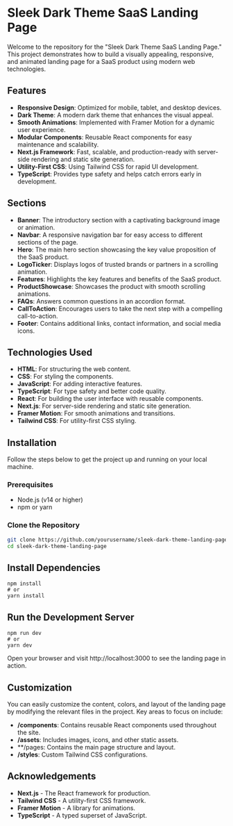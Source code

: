 # Sleek Dark Theme SaaS Landing Page

Welcome to the repository for the "Sleek Dark Theme SaaS Landing Page." This project demonstrates how to build a visually appealing, responsive, and animated landing page for a SaaS product using modern web technologies.

## Features

- **Responsive Design**: Optimized for mobile, tablet, and desktop devices.
- **Dark Theme**: A modern dark theme that enhances the visual appeal.
- **Smooth Animations**: Implemented with Framer Motion for a dynamic user experience.
- **Modular Components**: Reusable React components for easy maintenance and scalability.
- **Next.js Framework**: Fast, scalable, and production-ready with server-side rendering and static site generation.
- **Utility-First CSS**: Using Tailwind CSS for rapid UI development.
- **TypeScript**: Provides type safety and helps catch errors early in development.

## Sections

- **Banner**: The introductory section with a captivating background image or animation.
- **Navbar**: A responsive navigation bar for easy access to different sections of the page.
- **Hero**: The main hero section showcasing the key value proposition of the SaaS product.
- **LogoTicker**: Displays logos of trusted brands or partners in a scrolling animation.
- **Features**: Highlights the key features and benefits of the SaaS product.
- **ProductShowcase**: Showcases the product with smooth scrolling animations.
- **FAQs**: Answers common questions in an accordion format.
- **CallToAction**: Encourages users to take the next step with a compelling call-to-action.
- **Footer**: Contains additional links, contact information, and social media icons.

## Technologies Used

- **HTML**: For structuring the web content.
- **CSS**: For styling the components.
- **JavaScript**: For adding interactive features.
- **TypeScript**: For type safety and better code quality.
- **React**: For building the user interface with reusable components.
- **Next.js**: For server-side rendering and static site generation.
- **Framer Motion**: For smooth animations and transitions.
- **Tailwind CSS**: For utility-first CSS styling.

## Installation

Follow the steps below to get the project up and running on your local machine.

### Prerequisites

- Node.js (v14 or higher)
- npm or yarn

### Clone the Repository

```bash
git clone https://github.com/yourusername/sleek-dark-theme-landing-page.git
cd sleek-dark-theme-landing-page
```
## Install Dependencies
```
npm install
# or
yarn install
```
## Run the Development Server
```
npm run dev
# or
yarn dev
```
Open your browser and visit http://localhost:3000 to see the landing page in action.

## Customization 
You can easily customize the content, colors, and layout of the landing page by modifying the relevant files in the project. Key areas to focus on include:

- **/components**: Contains reusable React components used throughout the site.
- **/assets**: Includes images, icons, and other static assets.
- **/pages: Contains the main page structure and layout.
- **/styles**: Custom Tailwind CSS configurations.

## Acknowledgements

- **Next.js** - The React framework for production.
- **Tailwind CSS** - A utility-first CSS framework.
- **Framer Motion** - A library for animations.
- **TypeScript** - A typed superset of JavaScript.
